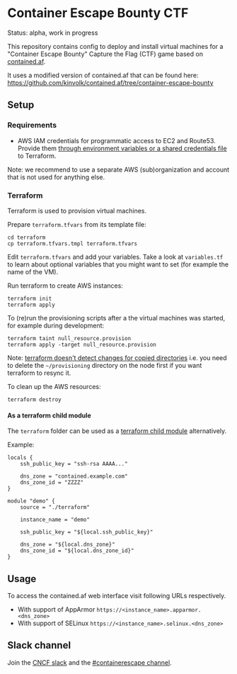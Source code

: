 # Container Escape Bounty CTF

Status: alpha, work in progress

This repository contains config to deploy and install virtual machines for a
"Container Escape Bounty" Capture the Flag (CTF) game based on [contained.af](https://github.com/genuinetools/contained.af).

It uses a modified version of contained.af that can be found here:
https://github.com/kinvolk/contained.af/tree/container-escape-bounty

## Setup

### Requirements

* AWS IAM credentials for programmatic access to EC2 and Route53.
  Provide them [through environment variables or a shared credentials file](https://www.terraform.io/docs/providers/aws/#authentication)
  to Terraform.

Note: we recommend to use a separate AWS (sub)organization and account
that is not used for anything else.

### Terraform

Terraform is used to provision virtual machines.

Prepare `terraform.tfvars` from its template file:

```
cd terraform
cp terraform.tfvars.tmpl terraform.tfvars
```

Edit `terraform.tfvars` and add your variables. Take a look at `variables.tf`
to learn about optional variables that you might want to set (for example
the name of the VM).

Run terraform to create AWS instances:

```
terraform init
terraform apply
```

To (re)run the provisioning scripts after a the virtual machines was
started, for example during development:

```
terraform taint null_resource.provision
terraform apply -target null_resource.provision
```

Note: [terraform doesn't detect changes for copied directories](https://github.com/hashicorp/terraform/issues/6065)
i.e. you need to delete the `~/provisioning` directory on the node
first if you want terraform to resync it.

To clean up the AWS resources:

```
terraform destroy
```

#### As a terraform child module

The `terraform` folder can be used as a [terraform child module](https://www.terraform.io/docs/configuration/modules.html#calling-a-child-module)
alternatively.

Example:

```
locals {
	ssh_public_key = "ssh-rsa AAAA..."

	dns_zone = "contained.example.com"
	dns_zone_id = "ZZZZ"
}

module "demo" {
	source = "./terraform"

	instance_name = "demo"

	ssh_public_key = "${local.ssh_public_key}"

	dns_zone = "${local.dns_zone}"
	dns_zone_id = "${local.dns_zone_id}"
}
```

## Usage

To access the contained.af web interface visit following URLs respectively.

- With support of AppArmor `https://<instance_name>.apparmor.<dns_zone>`
- With support of SELinux `https://<instance_name>.selinux.<dns_zone>`

## Slack channel

Join the [CNCF slack](https://slack.cncf.io/) and the [#containerescape
channel](https://cloud-native.slack.com/messages/containerescape/).
